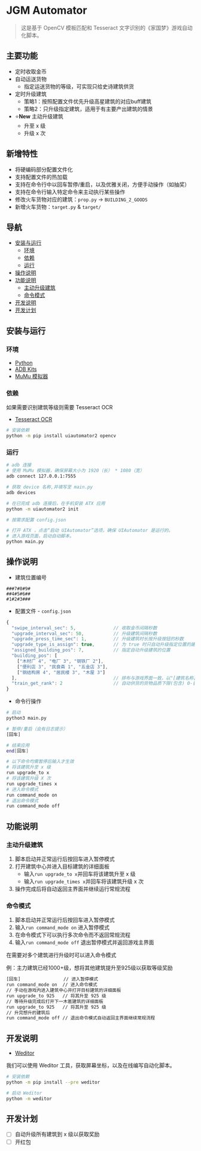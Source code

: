 # JGM Automator

> 这是基于 OpenCV 模板匹配和 Tesseract 文字识别的《家国梦》游戏自动化脚本。

## 主要功能

+ 定时收取金币
+ 自动运送货物
  * 指定运送货物的等级，可实现只给史诗建筑供货
+ 定时升级建筑
  * 策略1：按照配置文件优先升级高星建筑的对应buff建筑
  * 策略2：只升级指定建筑，适用于有主要产出建筑的情景
+ :star:**New** 主动升级建筑
  * 升至 x 级
  * 升级 x 次

## 新增特性
+ 将硬编码部分配置文件化
+ 支持配置文件的热加载
+ 支持在命令行中以回车暂停/重启，以及优雅关闭，方便手动操作（如抽奖）
+ 支持在命令行输入特定命令来主动执行某些操作
+ 修改火车货物对应的建筑：`prop.py` -> `BUILDING_2_GOODS` 
+ 新增火车货物：`target.py` & `target/`

## 导航

- [安装与运行](#安装与运行)
  * [环境](#环境)
  * [依赖](#依赖)
  * [运行](#运行)
- [操作说明](#操作说明)
- [功能说明](#功能说明)
  * [主动升级建筑](#主动升级建筑)
  * [命令模式](#命令模式)
- [开发说明](#开发说明)
- [开发计划](#开发计划)

## 安装与运行

### 环境

- [Python](https://www.python.org/downloads/)
- [ADB Kits](http://adbshell.com/downloads)
- [MuMu 模拟器](https://mumu.163.com/)

### 依赖

如果需要识别建筑等级则需要 Tesseract OCR
- [Tesseract OCR](https://github.com/tesseract-ocr/tesseract)

```bash
# 安装依赖
python -m pip install uiautomator2 opencv
```

### 运行
```bash
# adb 连接
# 使用 MuMu 模拟器，确保屏幕大小为 1920（长） * 1080（宽）
adb connect 127.0.0.1:7555

# 获取 device 名称,并填写至 main.py
adb devices

# 在已完成 adb 连接后，在手机安装 ATX 应用
python -m uiautomator2 init

# 按需求配置 config.json

# 打开 ATX ，点击“启动 UIAutomator”选项，确保 UIAutomator 是运行的。
# 进入游戏页面，启动自动脚本。
python main.py
```

## 操作说明
+ 建筑位置编号
```
###7#8#9#
##4#5#6##
#1#2#3###
```

+ 配置文件 - `config.json`
```JavaScript
{
  "swipe_interval_sec": 5,              // 收取金币间隔秒数
  "upgrade_interval_sec": 50,           // 升级建筑间隔秒数
  "upgrade_press_time_sec": 1,          // 升级建筑时长按升级按钮的秒数
  "upgrade_type_is_assign": true,       // 为 true 时只自动升级指定位置的建筑
  "assigned_building_pos": 7,           // 指定自动升级建筑的位置
  "building_pos": [
    ["木材厂 4", "电厂 3", "钢铁厂 2"],
    ["便利店 3", "民食斋 1", "五金店 3"],
    ["钢结构房 4", "居民楼 3", "木屋 3"]
  ],                                    // 排布与游戏界面一致，以"[建筑名称] [建筑星级]"为模版
  "train_get_rank": 2                   // 自动供货的货物品质下限(包含) 0-普通/1-稀有/2-史诗
}
```
+ 命令行操作  
```bash
# 启动
python3 main.py

# 暂停/重启（会有日志提示） 
[回车]

# 结束应用
end[回车]

# 以下命令均需暂停后输入才生效
# 将该建筑升至 x 级
run upgrade_to x
# 将该建筑升级 X 次
run upgrade_times x
# 进入命令模式
run command_mode on
# 退出命令模式
run command_mode off
```

## 功能说明

### 主动升级建筑

1. 脚本启动并正常运行后按回车进入暂停模式
1. 打开建筑中心并进入目标建筑的详细面板
   * 输入`run upgrade_to x`并回车将该建筑升至 x 级
   * 输入`run upgrade_times x`并回车将该建筑升级 x 次
1. 操作完成后将自动返回主界面并继续运行常规流程

### 命令模式

1. 脚本启动并正常运行后按回车进入暂停模式
1. 输入`run command_mode on` 进入暂停模式
1. 在命令模式下可以执行多次命令而不返回常规流程
1. 输入`run command_mode off` 退出暂停模式并返回游戏主界面

在需要对多个建筑进行升级时可以进入命令模式

例：主力建筑已经1000+级，想将其他建筑提升至925级以获取等级奖励

```bash
[回车]                // 进入暂停模式
run command_mode on  // 进入命令模式
// 手动在游戏内进入建筑中心并打开目标建筑的详细面板
run upgrade_to 925   // 将其升至 925 级 
// 等待升级完成后打开下一木匾建筑的详细面板
run upgrade_to 925   // 将其升至 925 级
// 升完想升的建筑后
run command_mode off // 退出命令模式自动返回主界面继续常规流程
```

## 开发说明

+ [Weditor](https://github.com/openatx/weditor)

我们可以使用 Weditor 工具，获取屏幕坐标，以及在线编写自动化脚本。

```bash
# 安装依赖
python -m pip install --pre weditor

# 启动 Weditor
python -m weditor
```

## 开发计划

- [ ] 自动升级所有建筑到 x 级以获取奖励
- [ ] 开红包
